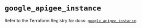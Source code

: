 # `google_apigee_instance`

Refer to the Terraform Registry for docs: [`google_apigee_instance`](https://registry.terraform.io/providers/hashicorp/google/6.19.0/docs/resources/apigee_instance).
